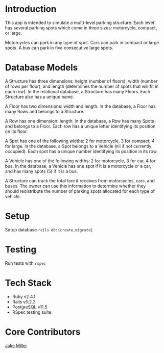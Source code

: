 # Introduction

This app is intended to simulate a multi-level parking structure. Each level has several parking spots which come in three sizes: motorcycle, compact, or large.

Motorcycles can park in any type of spot. Cars can park in compact or large spots. A bus can park in five consecutive large spots.

# Database Models

A Structure has three dimensions: height (number of floors), width (number of rows per floor), and length (determines the number of spots that will fit in each row). In the relational database, a Structure has many Floors. Each Structure also has a unique name.

A Floor has two dimensions: width and length. In the database, a Floor has many Rows and belongs to a Structure.

A Row has one dimension: length. In the database, a Row has many Spots and belongs to a Floor. Each row has a unique letter identifying its position on its floor.

A Spot has one of the following widths: 2 for motorcycle, 3 for compact, 4 for large. In the database, a Spot belongs to a Vehicle (nil if not currently occupied). Each spot has a unique number identifying its position in its row.

A Vehicle has one of the following widths: 2 for motorcycle, 3 for car, 4 for bus. In the database, a Vehicle has one spot if it is a motorcycle or a car, and has many spots (5) if it is a bus.

A Structure can track the total fare it receives from motorcycles, cars, and buses. The owner can use this information to determine whether they should redistribute the number of parking spots allocated for each type of vehicle.

# Setup

Setup database
`rails db:{create,migrate}`

# Testing

Run tests with
`rspec`

# Tech Stack

* Ruby v2.4.1
* Rails v5.2.3
* PostgreSQL v11.5
* RSpec testing suite

# Core Contributors

[Jake Miller](https://github.com/Jake0Miller)
